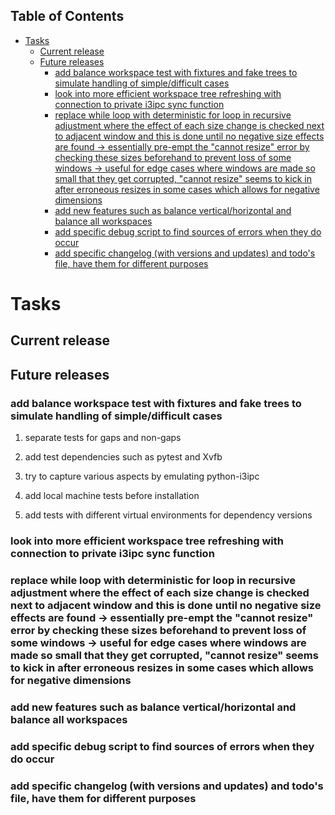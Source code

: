 ## Table of Contents
-   [Tasks](#tasks)
    -   [Current release](#current-release)
    -   [Future releases](#future-releases)
        -   [add balance workspace test with fixtures and fake trees to
            simulate handling of simple/difficult
            cases](#add-balance-workspace-test-with-fixtures-and-fake-trees-to-simulate-handling-of-simpledifficult-cases)
        -   [look into more efficient workspace tree refreshing with
            connection to private i3ipc sync
            function](#look-into-more-efficient-workspace-tree-refreshing-with-connection-to-private-i3ipc-sync-function)
        -   [replace while loop with deterministic for loop in recursive
            adjustment where the effect of each size change is checked
            next to adjacent window and this is done until no negative
            size effects are found -\> essentially pre-empt the \"cannot
            resize\" error by checking these sizes beforehand to prevent
            loss of some windows -\> useful for edge cases where windows
            are made so small that they get corrupted, \"cannot resize\"
            seems to kick in after erroneous resizes in some cases which
            allows for negative
            dimensions](#replace-while-loop-with-deterministic-for-loop-in-recursive-adjustment-where-the-effect-of-each-size-change-is-checked-next-to-adjacent-window-and-this-is-done-until-no-negative-size-effects-are-found---essentially-pre-empt-the-cannot-resize-error-by-checking-these-sizes-beforehand-to-prevent-loss-of-some-windows---useful-for-edge-cases-where-windows-are-made-so-small-that-they-get-corrupted-cannot-resize-seems-to-kick-in-after-erroneous-resizes-in-some-cases-which-allows-for-negative-dimensions)
        -   [add new features such as balance vertical/horizontal and
            balance all
            workspaces](#add-new-features-such-as-balance-verticalhorizontal-and-balance-all-workspaces)
        -   [add specific debug script to find sources of errors when
            they do
            occur](#add-specific-debug-script-to-find-sources-of-errors-when-they-do-occur)
        -   [add specific changelog (with versions and updates) and
            todo\'s file, have them for different
            purposes](#add-specific-changelog-with-versions-and-updates-and-todos-file-have-them-for-different-purposes)

# Tasks

## Current release

## Future releases

### add balance workspace test with fixtures and fake trees to simulate handling of simple/difficult cases

1.  separate tests for gaps and non-gaps

2.  add test dependencies such as pytest and Xvfb

3.  try to capture various aspects by emulating python-i3ipc

4.  add local machine tests before installation

5.  add tests with different virtual environments for dependency
    versions

### look into more efficient workspace tree refreshing with connection to private i3ipc sync function

### replace while loop with deterministic for loop in recursive adjustment where the effect of each size change is checked next to adjacent window and this is done until no negative size effects are found -\> essentially pre-empt the \"cannot resize\" error by checking these sizes beforehand to prevent loss of some windows -\> useful for edge cases where windows are made so small that they get corrupted, \"cannot resize\" seems to kick in after erroneous resizes in some cases which allows for negative dimensions

### add new features such as balance vertical/horizontal and balance all workspaces

### add specific debug script to find sources of errors when they do occur

### add specific changelog (with versions and updates) and todo\'s file, have them for different purposes
